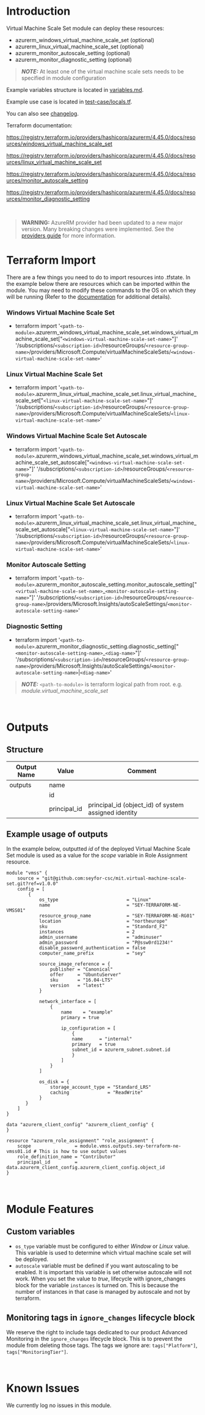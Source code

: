 # Introduction
Virtual Machine Scale Set module can deploy these resources:
* azurerm_windows_virtual_machine_scale_set (optional)
* azurerm_linux_virtual_machine_scale_set (optional)
* azurerm_monitor_autoscale_setting (optional)
* azurerm_monitor_diagnostic_setting (optional)
> **_NOTE:_** At least one of the virtual machine scale sets needs to be specified in module configuration

Example variables structure is located in [variables.md](variables.md).

Example use case is located in [test-case/locals.tf](test-case/locals.tf).

You can also see [changelog](CHANGELOG.md).

Terraform documentation:

https://registry.terraform.io/providers/hashicorp/azurerm/4.45.0/docs/resources/windows_virtual_machine_scale_set

https://registry.terraform.io/providers/hashicorp/azurerm/4.45.0/docs/resources/linux_virtual_machine_scale_set

https://registry.terraform.io/providers/hashicorp/azurerm/4.45.0/docs/resources/monitor_autoscale_setting

https://registry.terraform.io/providers/hashicorp/azurerm/4.45.0/docs/resources/monitor_diagnostic_setting

&nbsp;

> **WARNING:** AzureRM provider had been updated to a new major version. Many breaking changes were implemented. See the [providers guide](https://registry.terraform.io/providers/hashicorp/azurerm/latest/docs/guides/4.0-upgrade-guide) for more information.

# Terraform Import
There are a few things you need to do to import resources into .tfstate. In the example below there are resources which can be imported within the module. You may need to modify these commands to the OS on which they will be running (Refer to the [documentation](https://developer.hashicorp.com/terraform/cli/commands/import#example-import-into-resource-configured-with-for_each) for additional details).
### Windows Virtual Machine Scale Set
* terraform import '`<path-to-module>`.azurerm_windows_virtual_machine_scale_set.windows_virtual_machine_scale_set["`<windows-virtual-machine-scale-set-name>`"]' '/subscriptions/`<subscription-id>`/resourceGroups/`<resource-group-name>`/providers/Microsoft.Compute/virtualMachineScaleSets/`<windows-virtual-machine-scale-set-name>`'
### Linux Virtual Machine Scale Set
* terraform import '`<path-to-module>`.azurerm_linux_virtual_machine_scale_set.linux_virtual_machine_scale_set["`<linux-virtual-machine-scale-set-name>`"]' '/subscriptions/`<subscription-id>`/resourceGroups/`<resource-group-name>`/providers/Microsoft.Compute/virtualMachineScaleSets/`<linux-virtual-machine-scale-set-name>`'
### Windows Virtual Machine Scale Set Autoscale
* terraform import '`<path-to-module>`.azurerm_windows_virtual_machine_scale_set.windows_virtual_machine_scale_set_autoscale["`<windows-virtual-machine-scale-set-name>`"]' '/subscriptions/`<subscription-id>`/resourceGroups/`<resource-group-name>`/providers/Microsoft.Compute/virtualMachineScaleSets/`<windows-virtual-machine-scale-set-name>`'
### Linux Virtual Machine Scale Set Autoscale
* terraform import '`<path-to-module>`.azurerm_linux_virtual_machine_scale_set.linux_virtual_machine_scale_set_autoscale["`<linux-virtual-machine-scale-set-name>`"]' '/subscriptions/`<subscription-id>`/resourceGroups/`<resource-group-name>`/providers/Microsoft.Compute/virtualMachineScaleSets/`<linux-virtual-machine-scale-set-name>`'
### Monitor Autoscale Setting
* terraform import '`<path-to-module>`.azurerm_monitor_autoscale_setting.monitor_autoscale_setting["`<virtual-machine-scale-set-name>`_`<monitor-autoscale-setting-name>`"]' '/subscriptions/`<subscription-id>`/resourceGroups/`<resource-group-name>`/providers/Microsoft.Insights/autoScaleSettings/`<monitor-autoscale-setting-name>`'
### Diagnostic Setting
* terraform import '`<path-to-module>`.azurerm_monitor_diagnostic_setting.diagnostic_setting["`<monitor-autoscale-setting-name>`_`<diag-name>`"]' '/subscriptions/`<subscription-id>`/resourceGroups/`<resource-group-name>`/providers/Microsoft.Insights/autoScaleSettings/`<monitor-autoscale-setting-name>`|`<diag-name>`'

 > **_NOTE:_** `<path-to-module>` is terraform logical path from root. e.g. _module.virtual\_machine\_scale\_set_

&nbsp;

# Outputs
## Structure

| Output Name | Value        | Comment                                              |
| ----------- | ------------ | ---------------------------------------------------- |
| outputs     | name         |                                                      |
|             | id           |                                                      |
|             | principal_id | principal_id (object_id) of system assigned identity |

## Example usage of outputs
In the example below, outputted _id_ of the deployed Virtual Machine Scale Set module is used as a value for the _scope_ variable in Role Assignment resource.
```
module "vmss" {
    source = "git@github.com:seyfor-csc/mit.virtual-machine-scale-set.git?ref=v1.0.0"
    config = [
        {
            os_type                         = "Linux"
            name                            = "SEY-TERRAFORM-NE-VMSS01"
            resource_group_name             = "SEY-TERRAFORM-NE-RG01"
            location                        = "northeurope"
            sku                             = "Standard_F2"
            instances                       = 2
            admin_username                  = "adminuser"
            admin_password                  = "P@ssw0rd1234!"
            disable_password_authentication = false
            computer_name_prefix            = "sey"

            source_image_reference = {
                publisher = "Canonical"
                offer     = "UbuntuServer"
                sku       = "16.04-LTS"
                version   = "latest"
            }

            network_interface = [
                {
                    name    = "example"
                    primary = true

                    ip_configuration = [
                        {
                        name      = "internal"
                        primary   = true
                        subnet_id = azurerm_subnet.subnet.id
                        }
                    ]
                }
            ]

            os_disk = {
                storage_account_type = "Standard_LRS"
                caching              = "ReadWrite"
            }
       }
    ]
}

data "azurerm_client_config" "azurerm_client_config" {
}

resource "azurerm_role_assignment" "role_assignment" {
    scope                = module.vmss.outputs.sey-terraform-ne-vmss01.id # This is how to use output values
    role_definition_name = "Contributor"
    principal_id         = data.azurerm_client_config.azurerm_client_config.object_id
}
```

&nbsp;

# Module Features
## Custom variables
* `os_type` variable must be configured to either _Window_ or _Linux_ value. This variable is used to determine which virtual machine scale set will be deployed.
* `autoscale` variable must be defined if you want autoscaling to be enabled. It is important this variable is set otherwise autoscale will not work. When you set the value to _true_, lifecycle with ignore_changes block for the variable `instances` is turned on. This is because the number of instances in that case is managed by autoscale and not by terraform.
## Monitoring tags in `ignore_changes` lifecycle block
We reserve the right to include tags dedicated to our product Advanced Monitoring in the `ignore_changes` lifecycle block. This is to prevent the module from deleting those tags. The tags we ignore are: `tags["Platform"]`, `tags["MonitoringTier"]`.

&nbsp;

# Known Issues
We currently log no issues in this module.
